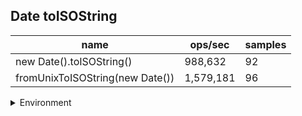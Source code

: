 ## Date toISOString

|name|ops/sec|samples|
|-|-|-|
|new Date().toISOString()|988,632|92|
|fromUnixToISOString(new Date())|1,579,181|96|


<details>
<summary>Environment</summary>

* __Machine:__ linux x64 | 2 vCPUs | 6.8GB Mem
* __Run:__ Tue Oct 24 2023 16:09:58 GMT+0000 (Coordinated Universal Time)
</details>

<!--
{"environment":{"platform":"linux","arch":"x64","cpus":2,"totalMemory":6.7597503662109375},"benchmarks":[{"name":"new Date().toISOString()","opsSec":988632.2033347125,"samples":7},{"name":"fromUnixToISOString(new Date())","opsSec":1579181.1205475056,"samples":9}]}-->
